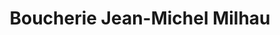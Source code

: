 ---
title: "Boucherie Jean-Michel Milhau"
url: /sainte-genevieve-des-bois/boucherie-jean-michel-milhau/
shop: Metzgerei
---